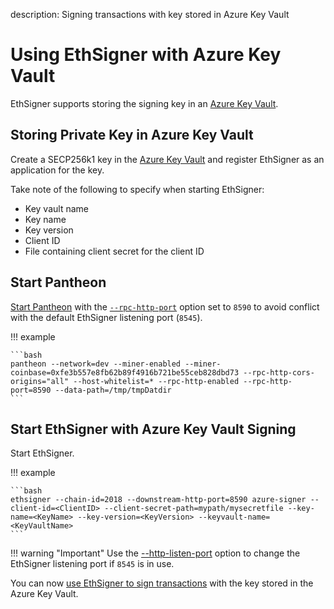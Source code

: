 description: Signing transactions with key stored in Azure Key Vault
<!--- END of page meta data -->

# Using EthSigner with Azure Key Vault 

EthSigner supports storing the signing key in an [Azure Key Vault](https://azure.microsoft.com/en-au/services/key-vault/). 

## Storing Private Key in Azure Key Vault 

Create a SECP256k1 key in the [Azure Key Vault](https://docs.microsoft.com/en-us/azure/key-vault/)
and register EthSigner as an application for the key. 

Take note of the following to specify when starting EthSigner: 

* Key vault name 
* Key name 
* Key version 
* Client ID 
* File containing client secret for the client ID 

## Start Pantheon 

[Start Pantheon](https://docs.pantheon.pegasys.tech/Getting-Started/Starting-Pantheon/) with the 
[`--rpc-http-port`](https://docs.pantheon.pegasys.tech/Reference/Pantheon-CLI-Syntax/#rpc-http-port)
option set to `8590` to avoid conflict with the default EthSigner listening port (`8545`). 

!!! example

    ```bash
    pantheon --network=dev --miner-enabled --miner-coinbase=0xfe3b557e8fb62b89f4916b721be55ceb828dbd73 --rpc-http-cors-origins="all" --host-whitelist=* --rpc-http-enabled --rpc-http-port=8590 --data-path=/tmp/tmpDatdir
    ```

## Start EthSigner with Azure Key Vault Signing 

Start EthSigner.

!!! example  

    ```bash
    ethsigner --chain-id=2018 --downstream-http-port=8590 azure-signer --client-id=<ClientID> --client-secret-path=mypath/mysecretfile --key-name=<KeyName> --key-version=<KeyVersion> --keyvault-name=<KeyVaultName>
    ```

!!! warning "Important"
    Use the [--http-listen-port](../Reference/EthSigner-CLI.md#http-listen-port) option to change the
    EthSigner listening port if `8545` is in use.  

You can now [use EthSigner to sign transactions](Using-EthSigner.md) with the key stored in the Azure Key Vault.  
